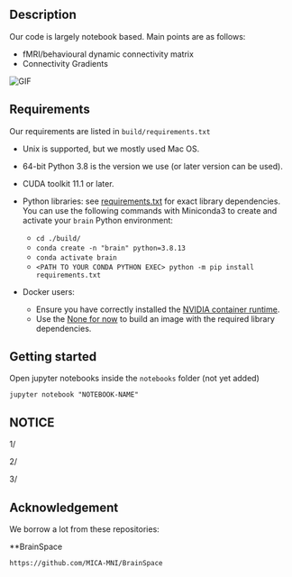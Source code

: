 ## Description
Our code is largely notebook based. 
Main points are as follows:
- fMRI/behavioural dynamic connectivity matrix
- Connectivity Gradients

![GIF](https://github.com/miki998/connectivity_gradient_analysis/media/readme_plots)


## Requirements

Our requirements are listed in `build/requirements.txt`


* Unix is supported, but we mostly used Mac OS.
* 64-bit Python 3.8 is the version we use (or later version can be used).
* CUDA toolkit 11.1 or later.
* Python libraries: see [requirements.txt](./build/requirements.txt) for exact library dependencies. You can use the following
  commands with Miniconda3 to create and activate your `brain` Python environment:
    - `cd ./build/`
    - `conda create -n "brain" python=3.8.13`
    - `conda activate brain`
    - `<PATH TO YOUR CONDA PYTHON EXEC> python -m pip install requirements.txt`

* Docker users:
    - Ensure you have correctly installed
      the [NVIDIA container runtime](https://docs.docker.com/config/containers/resource_constraints/#gpu).
    - Use the [None for now](./Dockerfile) to build an image with the required library dependencies.

## Getting started

Open jupyter notebooks inside the `notebooks` folder (not yet added)

```
jupyter notebook "NOTEBOOK-NAME"
```

## NOTICE
1/

2/

3/

## Acknowledgement

We borrow a lot from these repositories:

**BrainSpace

```
https://github.com/MICA-MNI/BrainSpace
```


